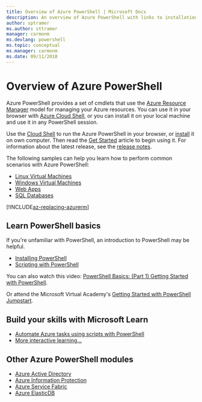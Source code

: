 ```yaml
---
title: Overview of Azure PowerShell | Microsoft Docs
description: An overview of Azure PowerShell with links to installation and configuration.
author: sptramer
ms.author: sttramer
manager: carmonm
ms.devlang: powershell
ms.topic: conceptual
ms.manager: carmonm
ms.date: 09/11/2018
---
```

# Overview of Azure PowerShell

Azure PowerShell provides a set of cmdlets that use the [Azure Resource
Manager](/azure/azure-resource-manager/resource-group-overview) model for managing your Azure
resources. You can use it in your browser with [Azure Cloud Shell](/azure/cloud-shell/overview), or
you can install it on your local machine and use it in any PowerShell session.

Use the [Cloud Shell](/azure/cloud-shell/overview) to run the Azure PowerShell in your browser, or
[install](install-azurerm-ps.md) it on own computer. Then read the [Get Started](get-started-azureps.md)
article to begin using it. For information about the latest release, see the
[release notes](release-notes-azureps.md).

The following samples can help you learn how to perform common scenarios with Azure PowerShell:

* [Linux Virtual Machines](/azure/virtual-machines/virtual-machines-linux-powershell-samples?toc=/powershell/azure/toc.json)
* [Windows Virtual Machines](/azure/virtual-machines/virtual-machines-windows-powershell-samples?toc=/powershell/azure/toc.json)
* [Web Apps](/azure/app-service-web/app-service-powershell-samples?toc=/powershell/azure/toc.json)
* [SQL Databases](/azure/sql-database/sql-database-powershell-samples?toc=/powershell/azure/toc.json)

[!INCLUDE[az-replacing-azurerm](../includes/az-replacing-azurerm.md)]

## Learn PowerShell basics

If you're unfamiliar with PowerShell, an introduction to PowerShell may be helpful.

* [Installing PowerShell](/powershell/scripting/setup/installing-windows-powershell)
* [Scripting with PowerShell](/powershell/scripting/powershell-scripting)

You can also watch this video:
[PowerShell Basics: (Part 1) Getting Started with PowerShell](https://channel9.msdn.com/Blogs/Taste-of-Premier/PowerShellBasicsPart1).

Or attend the Microsoft Virtual Academy's [Getting Started with PowerShell Jumpstart](https://mva.microsoft.com/liveevents/powershell-jumpstart).

## Build your skills with Microsoft Learn

- [Automate Azure tasks using scripts with PowerShell](/learn/modules/automate-azure-tasks-with-powershell/)
- [More interactive learning...](/learn/browse/?term=powershell)

## Other Azure PowerShell modules

* [Azure Active Directory](/powershell/azure/active-directory/)
* [Azure Information Protection](/powershell/azure/aip/)
* [Azure Service Fabric](/powershell/azure/service-fabric/)
* [Azure ElasticDB](/powershell/azure/elasticdbjobs/)
